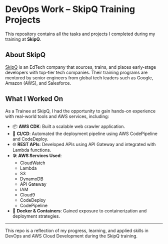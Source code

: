 # DevOps Work – SkipQ Training Projects

This repository contains all the tasks and projects I completed during my training at **SkipQ**.

## About SkipQ
[SkipQ](https://skipq.org) is an EdTech company that sources, trains, and places early-stage developers with top-tier tech companies. Their training programs are mentored by senior engineers from global tech leaders such as Google, Amazon (AWS), and Salesforce.

## What I Worked On

As a Trainee at SkipQ, I had the opportunity to gain hands-on experience with real-world tools and AWS services, including:

- 📦 **AWS CDK**: Built a scalable web crawler application.
- 🔁 **CI/CD**: Automated the deployment pipeline using AWS CodePipeline and CodeDeploy.
- 🌐 **REST APIs**: Developed APIs using API Gateway and integrated with Lambda functions.
- 🛠️ **AWS Services Used**: 
  - CloudWatch
  - Lambda
  - S3
  - DynamoDB
  - API Gateway
  - IAM
  - Cloud9
  - CodeDeploy
  - CodePipeline
- 🐳 **Docker & Containers**: Gained exposure to containerization and deployment strategies.

---

This repo is a reflection of my progress, learning, and applied skills in DevOps and AWS Cloud Development during the SkipQ training.
